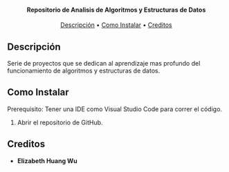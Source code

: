 <h4 align="center">Repositorio de Analisis de Algoritmos y Estructuras de Datos</h4>

<p align="center">
  <a href="#Descripción">Descripción</a> •
  <a href="#Como-Instalar">Como Instalar</a> •
  <a href="#Creditos">Creditos</a>
</p>

## Descripción
Serie de proyectos que se dedican al aprendizaje mas profundo del funcionamiento de algoritmos y estructuras de datos. 


## Como Instalar
Prerequisito: Tener una IDE como Visual Studio Code para correr el código.

1. Abrir el repositorio de GitHub.

## Creditos

* **Elizabeth Huang Wu**